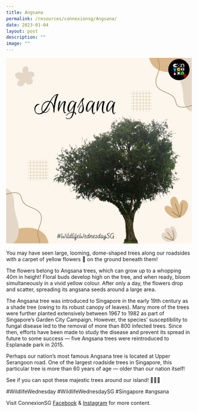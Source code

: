 ```yaml
---
title: Angsana
permalink: /resources/connexionsg/Angsana/
date: 2023-01-04
layout: post
description: ""
image: ""
---
```

![](/images/connexionsg/2023/323515522_6022549047829629_3360656888301592632_n.jpg)

You may have seen large, looming, dome-shaped trees along our roadsides with a carpet of yellow flowers 🌼 on the ground beneath them!

The flowers belong to Angsana trees, which can grow up to a whopping 40m in height! Floral buds develop high on the tree, and when ready, bloom simultaneously in a vivid yellow colour. After only a day, the flowers drop and scatter, spreading its angsana seeds around a large area.

The Angsana tree was introduced to Singapore in the early 19th century as a shade tree (owing to its robust canopy of leaves). Many more of the trees were further planted extensively between 1967 to 1982 as part of Singapore’s Garden City Campaign. However, the species’ susceptibility to fungal disease led to the removal of more than 800 infected trees. Since then, efforts have been made to study the disease and prevent its spread in future to some success — five Angsana trees were reintroduced to Esplanade park in 2015.

Perhaps our nation’s most famous Angsana tree is located at Upper Serangoon road. One of the largest roadside trees in Singapore, this particular tree is more than 60 years of age — older than our nation itself!

See if you can spot these majestic trees around our island! 🌳🌳🌳

#WildlifeWednesday #WildlifeWednesdaySG #Singapore #angsana

Visit ConnexionSG [Facebook](https://www.facebook.com/ConnexionSG) & [Instagram](https://www.instagram.com/connexionsg/) for more content.